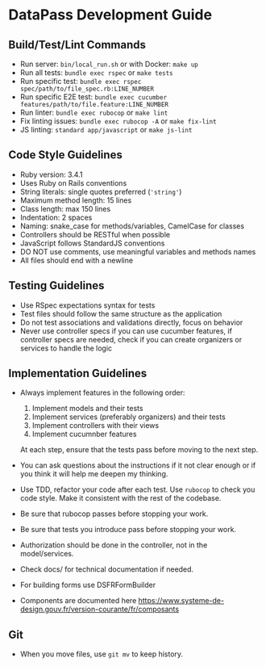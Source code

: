 # DataPass Development Guide

## Build/Test/Lint Commands

- Run server: `bin/local_run.sh` or with Docker: `make up`
- Run all tests: `bundle exec rspec` or `make tests`
- Run specific test: `bundle exec rspec spec/path/to/file_spec.rb:LINE_NUMBER`
- Run specific E2E test: `bundle exec cucumber features/path/to/file.feature:LINE_NUMBER`
- Run linter: `bundle exec rubocop` or `make lint`
- Fix linting issues: `bundle exec rubocop -A` or `make fix-lint`
- JS linting: `standard app/javascript` or `make js-lint`

## Code Style Guidelines

- Ruby version: 3.4.1
- Uses Ruby on Rails conventions
- String literals: single quotes preferred (`'string'`)
- Maximum method length: 15 lines
- Class length: max 150 lines
- Indentation: 2 spaces
- Naming: snake_case for methods/variables, CamelCase for classes
- Controllers should be RESTful when possible
- JavaScript follows StandardJS conventions
- DO NOT use comments, use meaningful variables and methods names
- All files should end with a newline

## Testing Guidelines

- Use RSpec expectations syntax for tests
- Test files should follow the same structure as the application
- Do not test associations and validations directly, focus on behavior
- Never use controller specs if you can use cucumber features, if controller
  specs are needed, check if you can create organizers or services to
  handle the logic

## Implementation Guidelines

- Always implement features in the following order:
  1. Implement models and their tests
  2. Implement services (preferably organizers) and their tests
  3. Implement controllers with their views
  4. Implement cucumnber features

  At each step, ensure that the tests pass before moving to the next step.

- You can ask questions about the instructions if it not clear enough or if
  you think it will help me deepen my thinking.
- Use TDD, refactor your code after each test. Use `rubocop` to check you
  code style. Make it consistent with the rest of the codebase.
- Be sure that rubocop passes before stopping your work.
- Be sure that tests you introduce pass before stopping your work.
- Authorization should be done in the controller, not in the model/services.
- Check docs/ for technical documentation if needed.
- For building forms use DSFRFormBuilder
- Components are documented here
    https://www.systeme-de-design.gouv.fr/version-courante/fr/composants

## Git

- When you move files, use `git mv` to keep history.
